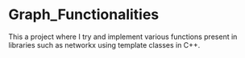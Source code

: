 # Graph_Functionalities

This a project where I try and implement various functions present in libraries such as networkx using template classes in C++.
